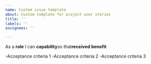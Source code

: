 ```yaml
---
name: Custom issue template
about: Custom template for project user stories
title: ''
labels: ''
assignees: ''

---
```


As a **role** I can **capability**so that**received benefit**

-Acceptance criteria 1
-Acceptance criteria 2 
-Acceptance criteria 3
